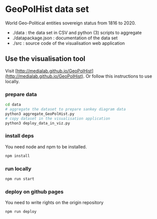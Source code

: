 # GeoPolHist data set

World Geo-Political entities sovereign status from 1816 to 2020.

- ./data : the data set in CSV and python (3) scripts to aggregate 
- ./datapackage.json : documentation of the data set
- ./src : source code of the visualisation web application

## Use the visualisation tool

Visit [http://medialab.github.io/GeoPolHist](http://medialab.github.io/GeoPolHist).
Or follow this instructions to use locally.

### prepare data

```bash
cd data
# aggregate the dataset to prepare sankey diagram data
python3 aggregate_GeoPolHist.py
# copy dataset in the visualisation application
python3 deploy_data_in_viz.py
```

### install deps

You need node and npm to be installed.

```bash
npm install
```

### run locally
```bash
npm run start
```

### deploy on github pages

You need to write rights on the origin repository
```bash
npm run deploy
```
